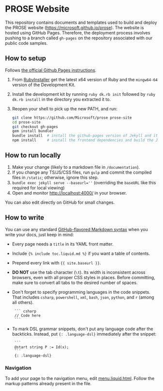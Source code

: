 # PROSE Website

This repository contains documents and templates used to build and deploy the PROSE website (https://microsoft.github.io/prose). The website is hosted using GitHub Pages. Therefore, the deployment process involves pushing to a branch called `gh-pages` on the repository associated with our public code samples.

## How to setup
Follows [the official Github Pages instructions](help.github.com/articles/setting-up-your-github-pages-site-locally-with-jekyll/).

1. From [RubyInstaller](http://rubyinstaller.org/downloads/) get the latest x64 version of Ruby and the `mingw64-64` version of the Development Kit.
2. Install the development kit by running `ruby dk.rb init` followed by `ruby dk.rb install` in the directory you extracted it to.
3. Reopen your shell to pick up the new PATH, and run:

    ``` bash
    git clone https://github.com/Microsoft/prose prose-site
    cd prose-site
    git checkout gh-pages
    gem install bundler
    bundle install  # install the github-pages version of Jekyll and its dependencies
    npm install     # install the frontend dependencies and build the JS/CSS files
    ```

## How to run locally

1. Make your change (likely to a markdown file in `/documentation`).
2. If you change any TS/JS/CSS files, run `gulp` and commit the compiled files in `/static`; otherwise, ignore this step.
3. `bundle exec jekyll serve --baseurl=''` (overriding the `baseURL` like this required for local viewing)
4. Open and monitor <http://localhost:4000/> in your browser.

You can also edit directly on GitHub for small changes.

## How to write

You can use any standard [GitHub-flavored Markdown syntax](https://guides.github.com/features/mastering-markdown/) when you write your docs, just keep in mind:  
 - Every page needs a `title` in its YAML front matter.
 - Include `{% include toc.liquid.md %}` if you want a table of contents.
 - Prepend every link with `{{ site.baseurl }}`.
 - **DO NOT** use the tab character (`\t`). Its width is inconsistent across browsers, even with all proper CSS styles in places. Before committing, make sure to convert all tabs to the desired number of spaces.
 - Don't forget to specify programming languages in the code snippets. That includes `csharp`, `powershell`, `xml`, `bash`, `json`, `python`, and `r` (among all others).

        ``` csharp
        // Code here
        ```
 - To mark DSL grammar snippets, don't put any language code after the backticks. Instead, put `{: .language-dsl}` immediately after the snippet:

        ```
        @start string P := Id(x);
        ```
        {: .language-dsl}


### Navigation

To add your page to the navigation menu, edit [menu.liquid.html](/_includes/menu.liquid.html).
Follow the markup patterns already present in the file.

